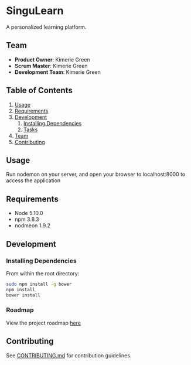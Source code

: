 # SinguLearn

A personalized learning platform.
## Team

  - __Product Owner__: Kimerie Green
  - __Scrum Master__: Kimerie Green
  - __Development Team__: Kimerie Green

## Table of Contents

1. [Usage](#Usage)
1. [Requirements](#requirements)
1. [Development](#development)
    1. [Installing Dependencies](#installing-dependencies)
    1. [Tasks](#tasks)
1. [Team](#team)
1. [Contributing](#contributing)

## Usage

Run nodemon on your server, and open your browser to localhost:8000 to access the application

## Requirements

- Node 5.10.0
- npm 3.8.3
- nodmeon 1.9.2

## Development

### Installing Dependencies

From within the root directory:

```sh
sudo npm install -g bower
npm install
bower install
```

### Roadmap

View the project roadmap [here](LINK_TO_PROJECT_ISSUES)


## Contributing

See [CONTRIBUTING.md](CONTRIBUTING.md) for contribution guidelines.
